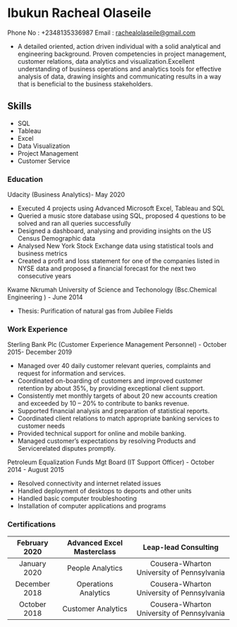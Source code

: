 # Ibukun Racheal Olaseile
Phone No : +2348135336987
Email : rachealolaseile@gmail.com
- A detailed oriented, action driven individual with a solid analytical and engineering background. Proven competencies in project management, customer relations, data analytics and visualization.Excellent understanding of business operations and analytics tools for effective analysis of data, drawing insights and communicating results in a way that is beneficial to the business stakeholders. 
## Skills
* SQL
* Tableau
* Excel
* Data Visualization
* Project Management
* Customer Service

### Education
  Udacity (Business Analytics)- May 2020
  *	Executed 4 projects using Advanced Microsoft Excel, Tableau and SQL
  * Queried a music store database using SQL, proposed 4 questions to be solved and ran all queries successfully
  * Designed a dashboard, analysing and providing insights on the US Census Demographic data
  * Analysed New York Stock Exchange data using statistical tools and business metrics 
  * Created a profit and loss statement for one of the companies listed in NYSE data and proposed a financial forecast for the next two consecutive years 
  
 Kwame Nkrumah University of Science and Techonology (Bsc.Chemical Engineering ) - June 2014
 * Thesis: Purification of natural gas from Jubilee Fields 


### Work Experience 
 Sterling Bank Plc (Customer Experience Management Personnel) - October 2015- December 2019
* Managed over 40 daily customer relevant queries, complaints and request for information and services. 
* Coordinated on-boarding of customers and improved customer retention by about 35%, by providing exceptional client support. 
* Consistently met monthly targets of about 20 new accounts creation and exceeded by 10 – 20% to contribute to banks revenue.  
* Supported financial analysis and preparation of statistical reports.   
* Coordinated client relations to match appropriate banking services to customer needs 
* Provided technical support for online and mobile banking. 
*	Managed customer’s expectations by resolving Products and Servicerelated disputes promptly. 

Petroleum Equalization Funds Mgt Board (IT Support Officer) - October 2014 - August 2015
*	Resolved connectivity and internet related issues 
* Handled deployment of desktops to deports and other units 
* Handled basic computer troubleshooting  
* Installation of computer applications and programs

### Certifications
 |February 2020| Advanced Excel Masterclass| Leap-lead Consulting| 
 |:------------:|:----------------:|:-------------:|
|January 2020 | People Analytics|  Cousera-Wharton University of Pennsylvania |
| December 2018 |	Operations Analytics| 	Cousera-Wharton University of Pennsylvania |
| October 2018|Customer Analytics| 	Cousera-Wharton University of Pennsylvania |



 

 
